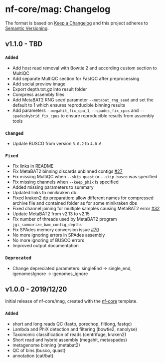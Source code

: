# nf-core/mag: Changelog

The format is based on [Keep a Changelog](http://keepachangelog.com/en/1.0.0/)
and this project adheres to [Semantic Versioning](http://semver.org/spec/v2.0.0.html).

## v1.1.0 - TBD

### `Added`

- Add host read removal with Bowtie 2 and according custom section to MultiQC
- Add separate MultiQC section for FastQC after preprocessing
- Add social preview image
- Export depth.txt.gz into result folder
- Compress assembly files
- Add MetaBAT2 RNG seed parameter `--metabat_rng_seed` and set the default to 1 which ensures reproducible binning results
- Add parameters `--megahit_fix_cpu_1`, `--spades_fix_cpus` and `--spadeshybrid_fix_cpus` to ensure reproducible results from assembly tools

### `Changed`

- Update BUSCO from version `3.0.2` to `4.0.6`

### `Fixed`

- Fix links in README
- Fix MetaBAT2 binning discards unbinned contigs [#27](https://github.com/nf-core/mag/issues/27)
- Fix missing MultiQC when `--skip_quast` or `--skip_busco` was specified
- Fix missing channels when `--keep_phix` is specified
- Added missing parameters to summary
- Updated links to minikraken db
- Fixed kraken2 dp preparation: allow different names for compressed archive file and contained folder as for some minikraken dbs
- Fixed channel joining for multiple samples causing MetaBAT2 error [#32](https://github.com/nf-core/mag/issues/32)
- Update MetaBAT2 from v2.13 to v2.15
- Fix number of threads used by MetaBAT2 program `jgi_summarize_bam_contig_depths`
- Fix SPAdes memory conversion issue [#70](https://github.com/nf-core/mag/pull/70)
- No more ignoring errors in SPAdes assembly
- No more ignoring of BUSCO errors
- Improved output documentation

### `Deprecated`

- Change depreciated parameters: singleEnd -> single_end, igenomesIgnore -> igenomes_ignore

## v1.0.0 - 2019/12/20

Initial release of nf-core/mag, created with the [nf-core](http://nf-co.re/) template.

### `Added`

- short and long reads QC (fastp, porechop, filtlong, fastqc)
- Lambda and PhiX detection and filtering (bowtie2, nanolyse)
- Taxonomic classification of reads (centrifuge, kraken2)
- Short read and hybrid assembly (megahit, metaspades)
- metagenome binning (metabat2)
- QC of bins (busco, quast)
- annotation (cat/bat)
